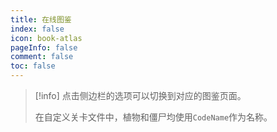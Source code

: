 ```yaml
---
title: 在线图鉴
index: false
icon: book-atlas
pageInfo: false
comment: false
toc: false
---
```


> [!info]
> 点击侧边栏的选项可以切换到对应的图鉴页面。
>
> 在自定义关卡文件中，植物和僵尸均使用`CodeName`作为名称。

<script setup>
    import { onMounted } from 'vue';
    onMounted(() => {
        (window.adsbygoogle = window.adsbygoogle || []).push({});
    })
</script>

<Catalog />

<ins class="adsbygoogle"
  style="display:block"
  data-ad-client="ca-pub-7637695321442015"
  data-ad-slot="7113006248"
  data-ad-format="auto"
  data-full-width-responsive="true"> </ins>
